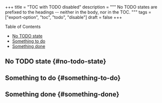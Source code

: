 +++
title = "TOC with TODO disabled"
description = """
  No TODO states are prefixed to the headings -- neither in the body, nor
  in the TOC.
  """
tags = ["export-option", "toc", "todo", "disable"]
draft = false
+++

<div class="ox-hugo-toc toc">
<div></div>

<div class="heading">Table of Contents</div>

- [No TODO state](#no-todo-state)
- [Something to do](#something-to-do)
- [Something done](#something-done)

</div>
<!--endtoc-->

<style>
.org-todo {
    font-size: 0.8em;
    font-weight: 700;
}
/* *** Org TODO set to TODO state */
.org-todo.todo {
    color: #e60000;
}
/* *** Org TODO set to DONE state */
.org-todo.done {
    color: green;
}
</style>


## No TODO state {#no-todo-state}


## Something to do {#something-to-do}


## Something done {#something-done}
